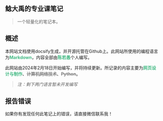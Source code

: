 ## 鲶大禹的专业课笔记

> 一个轻量化的笔记本。

## 概述

本网站文档使用docsify生成，并开源托管在Github上。此网站所使用的编程语言为<font style="color: #42b983;font-weight: bold">Markdown</font>，内容全部由<font style="color: #42b983;font-weight: bold">陈若愚</font>个人编写。

此网站由2024年2月18日开始编写，并将持续更新。所记录的内容主要为<font style="color: #42b983;font-weight: bold">网页设计与制作</font>、<font style="color: grey;font-weight: bold">~~计算机网络技术~~</font>、<font style="color: grey;font-weight: bold">~~Python~~</font>。

> *注：剩下两门语言暂未开发编写*

## 报告错误

如果你有发现任何此笔记上的错误，请直接微信联系我！